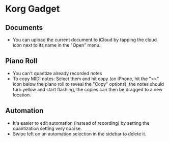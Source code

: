 # Korg Gadget

## Documents

- You can upload the current document to iCloud by tapping the cloud icon next to its name in the "Open" menu.

## Piano Roll

- You can't quantize already recorded notes
- To copy MIDI notes: Select them and hit copy (on iPhone, hit the ">>" icon below the piano roll to reveal the "Copy" options), the notes should turn yellow and start flashing, the copies can then be dragged to a new location.

## Automation

- It's easier to edit automation (instead of recording) by setting the quantization setting very coarse.
- Swipe left on an automation selection in the sidebar to delete it.
